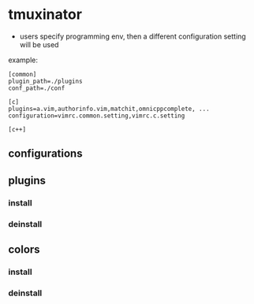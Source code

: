 tmuxinator
================================================================================

- users specify programming env, then a different configuration setting will be 
  used

example:

    [common]
    plugin_path=./plugins
    conf_path=./conf

    [c]
    plugins=a.vim,authorinfo.vim,matchit,omnicppcomplete, ...
    configuration=vimrc.common.setting,vimrc.c.setting
    
    [c++]



configurations
----------------------------------------


plugins
----------------------------------------

### install ###

### deinstall ###



colors
----------------------------------------

### install ###

### deinstall ###
